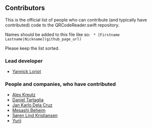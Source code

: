## Contributors
This is the official list of people who can contribute (and typically have contributed) code to the QRCodeReader.swift repository.

Names should be added to this file like so:
``` * [Firstname Lastname|Nickname](github_page_url)```

Please keep the list sorted.

### Lead developer

 * [Yannick Loriot](https://github.com/yannickl)

### People and companies, who have contributed

 * [Alex Kreutz](https://github.com/bbsan2k)
 * [Daniel Tartaglia](https://github.com/dtartaglia)
 * [Jan Karlo Dela Cruz](https://github.com/jankdc)
 * [Mesashi Beheim](https://github.com/beheim)
 * [Søren Lind Kristiansen](https://github.com/sorenlind)
 * [Yurii](https://github.com/kaphacius)
